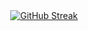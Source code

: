 <div align="center">
<a href="https://git.io/streak-stats"><img src="https://streak-stats.demolab.com?user=PawelHry&theme=github-dark&hide_border=true&mode=weekly&hide_current_streak=true&hide_longest_streak=true" alt="GitHub Streak" /></a>
</div>

